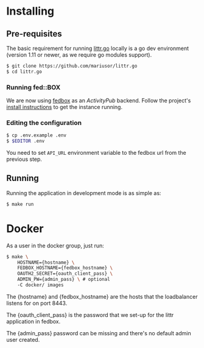 # Installing

## Pre-requisites

The basic requirement for running [littr.go](https://github.com/mariusor/littr.go) locally is a 
go dev environment (version 1.11 or newer, as we require go modules support). 

```sh
$ git clone https://github.com/mariusor/littr.go
$ cd littr.go
```

### Running fed::BOX

We are now using [fedbox](https://github.com/go-ap/fedbox) as an *ActivityPub* backend.
Follow the project's [install instructions]((https://github.com/go-ap/fedbox/blob/master/doc/INSTALL.md)) to get the instance running. 

### Editing the configuration 

```sh
$ cp .env.example .env
$ $EDITOR .env
```

You need to set `API_URL` environment variable to the fedbox url from the previous step.

## Running 

Running the application in development mode is as simple as: 

```sh
$ make run
```

# Docker

As a user in the docker group, just run:

```sh 
$ make \
    HOSTNAME={hostname} \
    FEDBOX_HOSTNAME={fedbox_hostname} \
    OAUTH2_SECRET={oauth_client_pass} \
    ADMIN_PW={admin_pass} \ # optional
    -C docker/ images
```

The {hostname} and {fedbox_hostname} are the hosts that the loadbalancer listens for on port 8443.

The {oauth_client_pass} is the password that we set-up for the littr application in fedbox.

The {admin_pass} password can be missing and there's no default admin user created.
